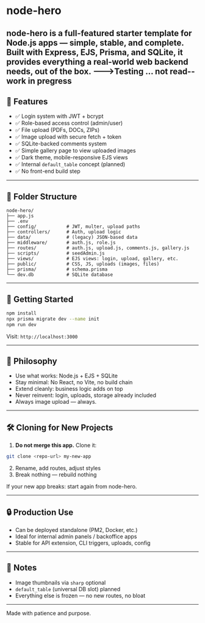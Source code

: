 # node-hero

**node-hero** is a full-featured starter template for Node.js apps — simple, stable, and complete. Built with Express, EJS, Prisma, and SQLite, it provides everything a real-world web backend needs, out of the box.
--->Testing ... not read--work in pregress
---

## 🔧 Features

* ✅ Login system with JWT + bcrypt
* ✅ Role-based access control (admin/user)
* ✅ File upload (PDFs, DOCs, ZIPs)
* ✅ Image upload with secure fetch + token
* ✅ SQLite-backed comments system
* ✅ Simple gallery page to view uploaded images
* ✅ Dark theme, mobile-responsive EJS views
* ✅ Internal `default_table` concept (planned)
* ✅ No front-end build step

---

## 📁 Folder Structure

```
node-hero/
├── app.js
├── .env
├── config/           # JWT, multer, upload paths
├── controllers/      # Auth, upload logic
├── data/             # (legacy) JSON-based data
├── middleware/       # auth.js, role.js
├── routes/           # auth.js, upload.js, comments.js, gallery.js
├── scripts/          # seedAdmin.js
├── views/            # EJS views: login, upload, gallery, etc.
├── public/           # CSS, JS, uploads (images, files)
├── prisma/           # schema.prisma
└── dev.db            # SQLite database
```

---

## 🚀 Getting Started

```bash
npm install
npx prisma migrate dev --name init
npm run dev
```

Visit: `http://localhost:3000`

---

## 🧠 Philosophy

* Use what works: Node.js + EJS + SQLite
* Stay minimal: No React, no Vite, no build chain
* Extend cleanly: business logic adds on top
* Never reinvent: login, uploads, storage already included
* Always image upload — always.

---

## 🛠️ Cloning for New Projects

1. **Do not merge this app.** Clone it:

```bash
git clone <repo-url> my-new-app
```

2. Rename, add routes, adjust styles
3. Break nothing — rebuild nothing

If your new app breaks: start again from node-hero.

---

## 🔒 Production Use

* Can be deployed standalone (PM2, Docker, etc.)
* Ideal for internal admin panels / backoffice apps
* Stable for API extension, CLI triggers, uploads, config

---

## 📌 Notes

* Image thumbnails via `sharp` optional
* `default_table` (universal DB slot) planned
* Everything else is frozen — no new routes, no bloat

---

Made with patience and purpose.
